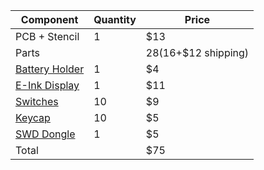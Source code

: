 | Component                                                                                                                                                                                                                                                                                                                                                                                                                                                                                                          | Quantity | Price                  |
| ------------------------------------------------------------------------------------------------------------------------------------------------------------------------------------------------------------------------------------------------------------------------------------------------------------------------------------------------------------------------------------------------------------------------------------------------------------------------------------------------------------------ | -------- | ---------------------- |
| PCB + Stencil                                                                                                                                                                                                                                                                                                                                                                                                                                                                                                      | 1        | $13                    |
| Parts                                                                                                                                                                                                                                                                                                                                                                                                                                                                                                              |          | $28 ($16+$12 shipping) |
| [Battery Holder](https://www.aliexpress.com/item/1005006225310014.html?spm=a2g0o.productlist.main.3.177633fa5b4WtK&algo_pvid=a5d87f44-688d-4403-ba6c-edc03caf1ac1&algo_exp_id=a5d87f44-688d-4403-ba6c-edc03caf1ac1-2&pdp_ext_f=%7B%22order%22%3A%222453%22%2C%22eval%22%3A%221%22%7D&pdp_npi=4%40dis%21CAD%213.04%213.04%21%21%212.16%212.16%21%402101c59817530445067838958ef98c%2112000036358597894%21sea%21CA%216156843420%21X&curPageLogUid=m7CMwJuFkyqF&utparam-url=scene%3Asearch%7Cquery_from%3A)            | 1        | $4                     |
| [E-Ink Display](https://www.aliexpress.com/item/1005004644515880.html?spm=a2g0o.productlist.main.1.26acWOC3WOC3Tn&algo_pvid=b2694720-4521-4dc8-ba0d-c372bb7f257d&algo_exp_id=b2694720-4521-4dc8-ba0d-c372bb7f257d-0&pdp_ext_f=%7B%22order%22%3A%222241%22%2C%22eval%22%3A%221%22%7D&pdp_npi=4%40dis%21CAD%2111.53%2110.56%21%21%2158.91%2153.97%21%4021030ea417530444711782707eadba%2112000034319637606%21sea%21CA%216156843420%21X&curPageLogUid=9PCBLyudSPbX&utparam-url=scene%3Asearch%7Cquery_from%3A)         | 1        | $11                    |
| [Switches](https://www.aliexpress.com/item/1005006255961111.html?spm=a2g0o.productlist.main.1.30b7SzJBSzJBuS&algo_pvid=3a07a452-4dc1-47d2-a4b5-53328b75b36e&algo_exp_id=3a07a452-4dc1-47d2-a4b5-53328b75b36e-0&pdp_ext_f=%7B%22order%22%3A%221038%22%2C%22eval%22%3A%221%22%7D&pdp_npi=4%40dis%21CAD%219.51%218.93%21%21%2148.57%2145.62%21%40210337bc17530446048902866e9efc%2112000036489552483%21sea%21CA%216156843420%21X&curPageLogUid=esLL5PBLR2ys&utparam-url=scene%3Asearch%7Cquery_from%3A)                | 10       | $9                     |
| [Keycap](https://www.aliexpress.com/item/1005006910173774.html?spm=a2g0o.productlist.main.21.3dbbA7MrA7MrTj&algo_pvid=f5499b6d-b8fd-46be-b133-bc3bd253c54e&algo_exp_id=f5499b6d-b8fd-46be-b133-bc3bd253c54e-41&pdp_ext_f=%7B%22order%22%3A%22344%22%2C%22eval%22%3A%221%22%7D&pdp_npi=4%40dis%21CAD%214.58%214.45%21%21%213.26%213.17%21%402101ea7117530446590875642ec520%2112000038697726412%21sea%21CA%216156843420%21X&curPageLogUid=HDKZ5gr40Z9t&utparam-url=scene%3Asearch%7Cquery_from%3A)                   | 10       | $5                     |
| [SWD Dongle](https://www.aliexpress.com/item/1005008673124869.html?spm=a2g0o.productlist.main.5.4493f9Qjf9QjM4&algo_pvid=b06361b7-38e9-4da6-b360-4fd61afc54a6&algo_exp_id=b06361b7-38e9-4da6-b360-4fd61afc54a6-4&pdp_ext_f=%7B%22order%22%3A%223%22%2C%22eval%22%3A%221%22%7D&pdp_npi=4%40dis%21CAD%214.67%214.67%21%21%213.32%213.32%21%40210330dd17530462879056731ec249%2112000046183983512%21sea%21CA%216156843420%21X&curPageLogUid=cbAf3lb1XFCV&utparam-url=scene%3Asearch%7Cquery_from%3A#nav-specification) | 1        | $5                     |
| Total                                                                                                                                                                                                                                                                                                                                                                                                                                                                                                              |          | $75                    |